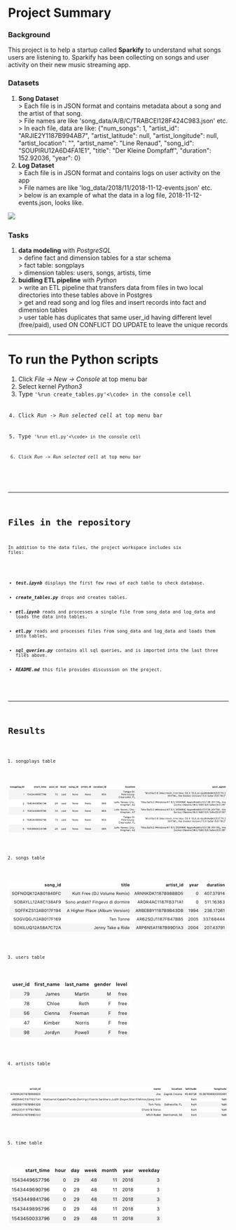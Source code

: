 # Project Summary

### Background
This project is to help a startup called <strong>Sparkify</strong> to understand what songs users are listening to. Sparkify has been collecting on songs and user activity on their new music streaming app. 

### Datasets
<ol>
    <li><strong>Song Dataset</strong></li>
    > Each file is in JSON format and contains metadata about a song and the artist of that song. <br>
    > File names are like 'song_data/A/B/C/TRABCEI128F424C983.json' etc. <br>
    > In each file, data are like: {"num_songs": 1, "artist_id": "ARJIE2Y1187B994AB7", "artist_latitude": null, "artist_longitude": null, "artist_location": "", "artist_name": "Line Renaud", "song_id": "SOUPIRU12A6D4FA1E1", "title": "Der Kleine Dompfaff", "duration": 152.92036, "year": 0}
    <li><strong>Log Dataset</strong></li>
    > Each file is in JSON format and contains logs on user activity on the app <br>
    > File names are like 'log_data/2018/11/2018-11-12-events.json' etc. <br>
    > below is an example of what the data in a log file, 2018-11-12-events.json, looks like.
</ol>

![](https://r766469c826263xjupyterllyjhwqkl.udacity-student-workspaces.com/files/screenshots/log-data.png)
    

### Tasks
<ol>
    <li><strong>data modeling</strong> with <em>PostgreSQL</em></li>
    > define fact and dimension tables for a star schema<br>
    > fact table: songplays<br>
    > dimension tables: users, songs, artists, time
    <li><strong>buidling ETL pipeline</strong> with <em>Python</em></li>
    > write an ETL pipeline that transfers data from files in two local directories into these tables above in Postgres <br>
    > get and read song and log files and insert records into fact and dimension tables<br>
    > user table has duplicates that same user_id having different level (free/paid), used ON CONFLICT DO UPDATE to leave the unique records
</ol>

---
# To run the Python scripts
<ol>
    <li>Click <em>File -> New -> Console</em> at top menu bar</li>
    <li>Select kernel <em>Python3</em></li>
    <li>Type <code>'%run create_tables.py'<\code> in the console cell</li>
    <li>Click <em>Run -> Run selected cell</em> at top menu bar</li>
    <li>Type <code>'%run etl.py'<\code> in the console cell</li>
    <li>Click <em>Run -> Run selected cell</em> at top menu bar</li>
</ol>

        
---
# Files in the repository
In addition to the data files, the project workspace includes six files:
<ul>
    <li><strong><em>test.ipynb</em></strong> displays the first few rows of each table to check database.</li>
    <li><strong><em>create_tables.py</em></strong> drops and creates tables.</li>
    <li><strong><em>etl.ipynb</em></strong> reads and processes a single file from song_data and log_data and loads the data into tables.</li>
    <li><strong><em>etl.py</em></strong> reads and processes files from song_data and log_data and loads them into tables.</li>
    <li><strong><em>sql_queries.py</em></strong> contains all sql queries, and is imported into the last three files above.</li>
    <li><strong><em>README.md</em></strong> this file provides discussion on the project.</li>
</ul>
        

---
# Results

1. songplays table

![](screenshots/songplays.png)

2. songs table

![](screenshots/songs.png)     

3. users table

![](screenshots/users.png)

4. artists table

![](screenshots/artists.png)

5. time table

![](screenshots/time.png)


